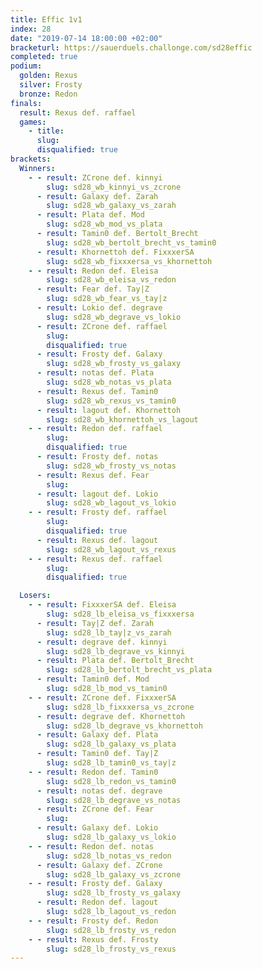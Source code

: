 ```yaml
---
title: Effic 1v1
index: 28
date: "2019-07-14 18:00:00 +02:00"
bracketurl: https://sauerduels.challonge.com/sd28effic
completed: true
podium:
  golden: Rexus
  silver: Frosty
  bronze: Redon
finals:
  result: Rexus def. raffael
  games:
    - title:
      slug:
      disqualified: true
brackets:
  Winners:
    - - result: ZCrone def. kinnyi
        slug: sd28_wb_kinnyi_vs_zcrone
      - result: Galaxy def. Zarah
        slug: sd28_wb_galaxy_vs_zarah
      - result: Plata def. Mod
        slug: sd28_wb_mod_vs_plata
      - result: Tamin0 def. Bertolt_Brecht
        slug: sd28_wb_bertolt_brecht_vs_tamin0
      - result: Khornettoh def. FixxxerSA
        slug: sd28_wb_fixxxersa_vs_khornettoh
    - - result: Redon def. Eleisa
        slug: sd28_wb_eleisa_vs_redon
      - result: Fear def. Tay|Z
        slug: sd28_wb_fear_vs_tay|z
      - result: Lokio def. degrave
        slug: sd28_wb_degrave_vs_lokio
      - result: ZCrone def. raffael
        slug:
        disqualified: true
      - result: Frosty def. Galaxy
        slug: sd28_wb_frosty_vs_galaxy
      - result: notas def. Plata
        slug: sd28_wb_notas_vs_plata
      - result: Rexus def. Tamin0
        slug: sd28_wb_rexus_vs_tamin0
      - result: lagout def. Khornettoh
        slug: sd28_wb_khornettoh_vs_lagout
    - - result: Redon def. raffael
        slug:
        disqualified: true
      - result: Frosty def. notas
        slug: sd28_wb_frosty_vs_notas
      - result: Rexus def. Fear
        slug:
      - result: lagout def. Lokio
        slug: sd28_wb_lagout_vs_lokio
    - - result: Frosty def. raffael
        slug:
        disqualified: true
      - result: Rexus def. lagout
        slug: sd28_wb_lagout_vs_rexus
    - - result: Rexus def. raffael
        slug:
        disqualified: true

  Losers:
    - - result: FixxxerSA def. Eleisa
        slug: sd28_lb_eleisa_vs_fixxxersa
      - result: Tay|Z def. Zarah
        slug: sd28_lb_tay|z_vs_zarah
      - result: degrave def. kinnyi
        slug: sd28_lb_degrave_vs_kinnyi
      - result: Plata def. Bertolt_Brecht
        slug: sd28_lb_bertolt_brecht_vs_plata
      - result: Tamin0 def. Mod
        slug: sd28_lb_mod_vs_tamin0
    - - result: ZCrone def. FixxxerSA
        slug: sd28_lb_fixxxersa_vs_zcrone
      - result: degrave def. Khornettoh
        slug: sd28_lb_degrave_vs_khornettoh
      - result: Galaxy def. Plata
        slug: sd28_lb_galaxy_vs_plata
      - result: Tamin0 def. Tay|Z
        slug: sd28_lb_tamin0_vs_tay|z
    - - result: Redon def. Tamin0
        slug: sd28_lb_redon_vs_tamin0
      - result: notas def. degrave
        slug: sd28_lb_degrave_vs_notas
      - result: ZCrone def. Fear
        slug:
      - result: Galaxy def. Lokio
        slug: sd28_lb_galaxy_vs_lokio
    - - result: Redon def. notas
        slug: sd28_lb_notas_vs_redon
      - result: Galaxy def. ZCrone
        slug: sd28_lb_galaxy_vs_zcrone
    - - result: Frosty def. Galaxy
        slug: sd28_lb_frosty_vs_galaxy
      - result: Redon def. lagout
        slug: sd28_lb_lagout_vs_redon
    - - result: Frosty def. Redon
        slug: sd28_lb_frosty_vs_redon
    - - result: Rexus def. Frosty
        slug: sd28_lb_frosty_vs_rexus
---
```

